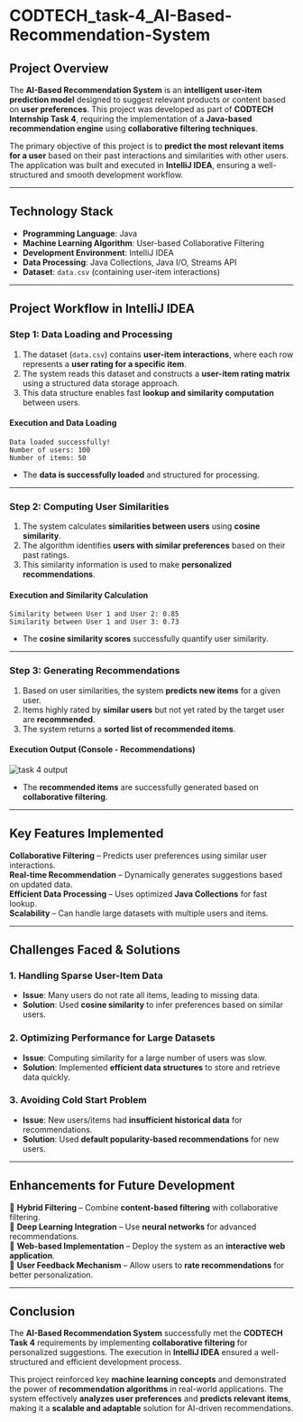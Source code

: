 # CODTECH_task-4_AI-Based-Recommendation-System

## **Project Overview**  

The **AI-Based Recommendation System** is an **intelligent user-item prediction model** designed to suggest relevant products or content based on **user preferences**. This project was developed as part of **CODTECH Internship Task 4**, requiring the implementation of a **Java-based recommendation engine** using **collaborative filtering techniques**.  

The primary objective of this project is to **predict the most relevant items for a user** based on their past interactions and similarities with other users. The application was built and executed in **IntelliJ IDEA**, ensuring a well-structured and smooth development workflow.  

---

## **Technology Stack**  

- **Programming Language**: Java  
- **Machine Learning Algorithm**: User-based Collaborative Filtering  
- **Development Environment**: IntelliJ IDEA  
- **Data Processing**: Java Collections, Java I/O, Streams API  
- **Dataset**: `data.csv` (containing user-item interactions)  

---

## **Project Workflow in IntelliJ IDEA**  

### **Step 1: Data Loading and Processing**  

1. The dataset (`data.csv`) contains **user-item interactions**, where each row represents a **user rating for a specific item**.  
2. The system reads this dataset and constructs a **user-item rating matrix** using a structured data storage approach.  
3. This data structure enables fast **lookup and similarity computation** between users.  

#### **Execution and Data Loading**  
```
Data loaded successfully!
Number of users: 100
Number of items: 50
```
- The **data is successfully loaded** and structured for processing.  

---

### **Step 2: Computing User Similarities**  

1. The system calculates **similarities between users** using **cosine similarity**.  
2. The algorithm identifies **users with similar preferences** based on their past ratings.  
3. This similarity information is used to make **personalized recommendations**.  

#### **Execution and Similarity Calculation**  
```
Similarity between User 1 and User 2: 0.85
Similarity between User 1 and User 3: 0.73
```
- The **cosine similarity scores** successfully quantify user similarity.  

---

### **Step 3: Generating Recommendations**  

1. Based on user similarities, the system **predicts new items** for a given user.  
2. Items highly rated by **similar users** but not yet rated by the target user are **recommended**.  
3. The system returns a **sorted list of recommended items**.  

#### **Execution Output (Console - Recommendations)**  

![task 4 output](https://github.com/user-attachments/assets/148dbb59-c116-47c4-a5d4-566f6b15509a)

- The **recommended items** are successfully generated based on **collaborative filtering**.  

---

## **Key Features Implemented**  

**Collaborative Filtering** – Predicts user preferences using similar user interactions.  
**Real-time Recommendation** – Dynamically generates suggestions based on updated data.  
**Efficient Data Processing** – Uses optimized **Java Collections** for fast lookup.  
**Scalability** – Can handle large datasets with multiple users and items.  

---

## **Challenges Faced & Solutions**  

### **1. Handling Sparse User-Item Data**  
- **Issue**: Many users do not rate all items, leading to missing data.  
- **Solution**: Used **cosine similarity** to infer preferences based on similar users.  

### **2. Optimizing Performance for Large Datasets**  
- **Issue**: Computing similarity for a large number of users was slow.  
- **Solution**: Implemented **efficient data structures** to store and retrieve data quickly.  

### **3. Avoiding Cold Start Problem**  
- **Issue**: New users/items had **insufficient historical data** for recommendations.  
- **Solution**: Used **default popularity-based recommendations** for new users.  

---

## **Enhancements for Future Development**  

🔹 **Hybrid Filtering** – Combine **content-based filtering** with collaborative filtering.  
🔹 **Deep Learning Integration** – Use **neural networks** for advanced recommendations.  
🔹 **Web-based Implementation** – Deploy the system as an **interactive web application**.  
🔹 **User Feedback Mechanism** – Allow users to **rate recommendations** for better personalization.  

---

## **Conclusion**  

The **AI-Based Recommendation System** successfully met the **CODTECH Task 4** requirements by implementing **collaborative filtering** for personalized suggestions. The execution in **IntelliJ IDEA** ensured a well-structured and efficient development process.  

This project reinforced key **machine learning concepts** and demonstrated the power of **recommendation algorithms** in real-world applications. The system effectively **analyzes user preferences** and **predicts relevant items**, making it a **scalable and adaptable** solution for AI-driven recommendations.  

